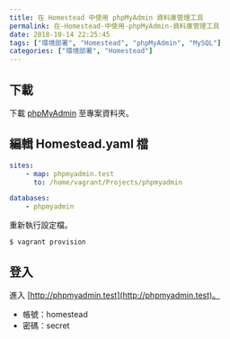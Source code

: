 ```yaml
---
title: 在 Homestead 中使用 phpMyAdmin 資料庫管理工具
permalink: 在-Homestead-中使用-phpMyAdmin-資料庫管理工具
date: 2018-10-14 22:25:45
tags: ["環境部署", "Homestead", "phpMyAdmin", "MySQL"]
categories: ["環境部署", "Homestead"]
---
```


## 下載
下載 [phpMyAdmin](https://www.phpmyadmin.net/) 至專案資料夾。

## 編輯 Homestead.yaml 檔
```YAML
sites:
    - map: phpmyadmin.test
      to: /home/vagrant/Projects/phpmyadmin

databases:
    - phpmyadmin
```
重新執行設定檔。
```
$ vagrant provision
```

## 登入
進入 [http://phpmyadmin.test](http://phpmyadmin.test)。

- 帳號：homestead
- 密碼：secret